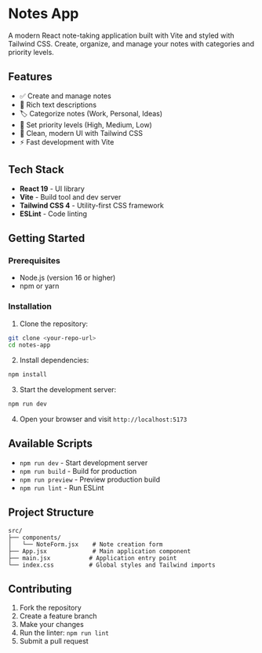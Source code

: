 # Notes App

A modern React note-taking application built with Vite and styled with Tailwind CSS. Create, organize, and manage your notes with categories and priority levels.

## Features

- ✅ Create and manage notes
- 📝 Rich text descriptions
- 🏷️ Categorize notes (Work, Personal, Ideas)
- 🎯 Set priority levels (High, Medium, Low)
- 🎨 Clean, modern UI with Tailwind CSS
- ⚡ Fast development with Vite

## Tech Stack

- **React 19** - UI library
- **Vite** - Build tool and dev server
- **Tailwind CSS 4** - Utility-first CSS framework
- **ESLint** - Code linting

## Getting Started

### Prerequisites

- Node.js (version 16 or higher)
- npm or yarn

### Installation

1. Clone the repository:

```bash
git clone <your-repo-url>
cd notes-app
```

2. Install dependencies:

```bash
npm install
```

3. Start the development server:

```bash
npm run dev
```

4. Open your browser and visit `http://localhost:5173`

## Available Scripts

- `npm run dev` - Start development server
- `npm run build` - Build for production
- `npm run preview` - Preview production build
- `npm run lint` - Run ESLint

## Project Structure

```
src/
├── components/
│   └── NoteForm.jsx    # Note creation form
├── App.jsx             # Main application component
├── main.jsx           # Application entry point
└── index.css          # Global styles and Tailwind imports
```

## Contributing

1. Fork the repository
2. Create a feature branch
3. Make your changes
4. Run the linter: `npm run lint`
5. Submit a pull request
